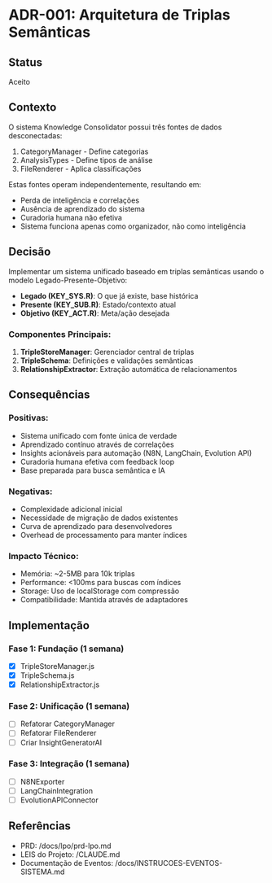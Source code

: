 # ADR-001: Arquitetura de Triplas Semânticas

## Status
Aceito

## Contexto
O sistema Knowledge Consolidator possui três fontes de dados desconectadas:
1. CategoryManager - Define categorias
2. AnalysisTypes - Define tipos de análise
3. FileRenderer - Aplica classificações

Estas fontes operam independentemente, resultando em:
- Perda de inteligência e correlações
- Ausência de aprendizado do sistema
- Curadoria humana não efetiva
- Sistema funciona apenas como organizador, não como inteligência

## Decisão
Implementar um sistema unificado baseado em triplas semânticas usando o modelo Legado-Presente-Objetivo:
- **Legado (KEY_SYS.R)**: O que já existe, base histórica
- **Presente (KEY_SUB.R)**: Estado/contexto atual
- **Objetivo (KEY_ACT.R)**: Meta/ação desejada

### Componentes Principais:
1. **TripleStoreManager**: Gerenciador central de triplas
2. **TripleSchema**: Definições e validações semânticas
3. **RelationshipExtractor**: Extração automática de relacionamentos

## Consequências

### Positivas:
- Sistema unificado com fonte única de verdade
- Aprendizado contínuo através de correlações
- Insights acionáveis para automação (N8N, LangChain, Evolution API)
- Curadoria humana efetiva com feedback loop
- Base preparada para busca semântica e IA

### Negativas:
- Complexidade adicional inicial
- Necessidade de migração de dados existentes
- Curva de aprendizado para desenvolvedores
- Overhead de processamento para manter índices

### Impacto Técnico:
- Memória: ~2-5MB para 10k triplas
- Performance: <100ms para buscas com índices
- Storage: Uso de localStorage com compressão
- Compatibilidade: Mantida através de adaptadores

## Implementação
### Fase 1: Fundação (1 semana)
- [x] TripleStoreManager.js
- [x] TripleSchema.js
- [x] RelationshipExtractor.js

### Fase 2: Unificação (1 semana)
- [ ] Refatorar CategoryManager
- [ ] Refatorar FileRenderer
- [ ] Criar InsightGeneratorAI

### Fase 3: Integração (1 semana)
- [ ] N8NExporter
- [ ] LangChainIntegration
- [ ] EvolutionAPIConnector

## Referências
- PRD: /docs/lpo/prd-lpo.md
- LEIS do Projeto: /CLAUDE.md
- Documentação de Eventos: /docs/INSTRUCOES-EVENTOS-SISTEMA.md